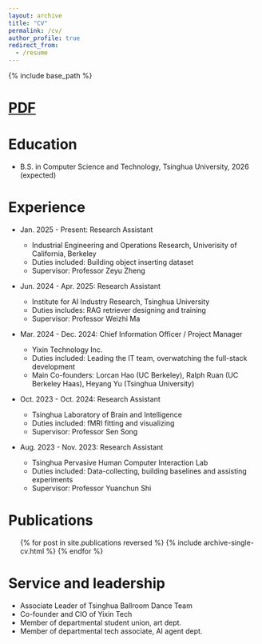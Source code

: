 ```yaml
---
layout: archive
title: "CV"
permalink: /cv/
author_profile: true
redirect_from:
  - /resume
---
```


{% include base_path %}

[PDF](/xiangyu_zhang.github.io/files/CV_Xiangyu_Zhang.pdf)
======

Education
======
* B.S. in Computer Science and Technology, Tsinghua University, 2026 (expected)

Experience
======
* Jan. 2025 - Present: Research Assistant
  * Industrial Engineering and Operations Research, Univerisity of California, Berkeley
  * Duties included: Building object inserting dataset
  * Supervisor: Professor Zeyu Zheng

* Jun. 2024 - Apr. 2025: Research Assistant
  * Institute for AI Industry Research, Tsinghua University
  * Duties includes: RAG retriever designing and training
  * Supervisor: Professor Weizhi Ma

* Mar. 2024 - Dec. 2024: Chief Information Officer / Project Manager
  * Yixin Technology Inc.
  * Duties included: Leading the IT team, overwatching the full-stack development
  * Main Co-founders: Lorcan Hao (UC Berkeley), Ralph Ruan (UC Berkeley Haas), Heyang Yu (Tsinghua University)

* Oct. 2023 - Oct. 2024: Research Assistant
  * Tsinghua Laboratory of Brain and Intelligence
  * Duties included: fMRI fitting and visualizing
  * Supervisor: Professor Sen Song

* Aug. 2023 - Nov. 2023: Research Assistant
  * Tsinghua Pervasive Human Computer Interaction Lab
  * Duties included: Data-collecting, building baselines and assisting experiments
  * Supervisor: Professor Yuanchun Shi

Publications
======
  <ul>{% for post in site.publications reversed %}
    {% include archive-single-cv.html %}
  {% endfor %}</ul>
  
Service and leadership
======
* Associate Leader of Tsinghua Ballroom Dance Team
* Co-founder and CIO of Yixin Tech
* Member of departmental student union, art dept.
* Member of departmental tech associate, AI agent dept.